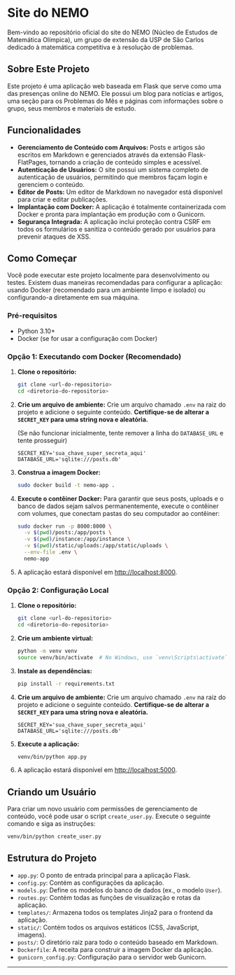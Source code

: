 # Site do NEMO

Bem-vindo ao repositório oficial do site do NEMO (Núcleo de Estudos de Matemática Olímpica), um grupo de extensão da USP de São Carlos dedicado à matemática competitiva e à resolução de problemas.

## Sobre Este Projeto

Este projeto é uma aplicação web baseada em Flask que serve como uma das presenças online do NEMO. Ele possui um blog para notícias e artigos, uma seção para os Problemas do Mês e páginas com informações sobre o grupo, seus membros e materiais de estudo.

## Funcionalidades

-   **Gerenciamento de Conteúdo com Arquivos:** Posts e artigos são escritos em Markdown e gerenciados através da extensão Flask-FlatPages, tornando a criação de conteúdo simples e acessível.
-   **Autenticação de Usuários:** O site possui um sistema completo de autenticação de usuários, permitindo que membros façam login e gerenciem o conteúdo.
-   **Editor de Posts:** Um editor de Markdown no navegador está disponível para criar e editar publicações.
-   **Implantação com Docker:** A aplicação é totalmente containerizada com Docker e pronta para implantação em produção com o Gunicorn.
-   **Segurança Integrada:** A aplicação inclui proteção contra CSRF em todos os formulários e sanitiza o conteúdo gerado por usuários para prevenir ataques de XSS.

## Como Começar

Você pode executar este projeto localmente para desenvolvimento ou testes. Existem duas maneiras recomendadas para configurar a aplicação: usando Docker (recomendado para um ambiente limpo e isolado) ou configurando-a diretamente em sua máquina.

### Pré-requisitos

-   Python 3.10+
-   Docker (se for usar a configuração com Docker)

### Opção 1: Executando com Docker (Recomendado)

1.  **Clone o repositório:**
    ```bash
    git clone <url-do-repositorio>
    cd <diretorio-do-repositorio>
    ```

2.  **Crie um arquivo de ambiente:**
    Crie um arquivo chamado `.env` na raiz do projeto e adicione o seguinte conteúdo. **Certifique-se de alterar a `SECRET_KEY` para uma string nova e aleatória.**
    
    (Se não funcionar inicialmente, tente remover a linha do `DATABASE_URL` e tente prosseguir)
    ```
    SECRET_KEY='sua_chave_super_secreta_aqui'
    DATABASE_URL='sqlite:///posts.db'
    ```

4.  **Construa a imagem Docker:**
    ```bash
    sudo docker build -t nemo-app .
    ```

5.  **Execute o contêiner Docker:**
    Para garantir que seus posts, uploads e o banco de dados sejam salvos permanentemente, execute o contêiner com volumes, que conectam pastas do seu computador ao contêiner:
    ```bash
    sudo docker run -p 8000:8000 \
      -v $(pwd)/posts:/app/posts \
      -v $(pwd)/instance:/app/instance \
      -v $(pwd)/static/uploads:/app/static/uploads \
      --env-file .env \
      nemo-app
    ```

6.  A aplicação estará disponível em [http://localhost:8000](http://localhost:8000).

### Opção 2: Configuração Local

1.  **Clone o repositório:**
    ```bash
    git clone <url-do-repositorio>
    cd <diretorio-do-repositorio>
    ```

2.  **Crie um ambiente virtual:**
    ```bash
    python -m venv venv
    source venv/bin/activate  # No Windows, use `venv\Scripts\activate`
    ```

3.  **Instale as dependências:**
    ```bash
    pip install -r requirements.txt
    ```

4.  **Crie um arquivo de ambiente:**
    Crie um arquivo chamado `.env` na raiz do projeto e adicione o seguinte conteúdo. **Certifique-se de alterar a `SECRET_KEY` para uma string nova e aleatória.**
    ```
    SECRET_KEY='sua_chave_super_secreta_aqui'
    DATABASE_URL='sqlite:///posts.db'
    ```

5.  **Execute a aplicação:**
    ```bash
    venv/bin/python app.py
    ```

6.  A aplicação estará disponível em [http://localhost:5000](http://localhost:5000).

## Criando um Usuário

Para criar um novo usuário com permissões de gerenciamento de conteúdo, você pode usar o script `create_user.py`. Execute o seguinte comando e siga as instruções:

```bash
venv/bin/python create_user.py
```

## Estrutura do Projeto

-   `app.py`: O ponto de entrada principal para a aplicação Flask.
-   `config.py`: Contém as configurações da aplicação.
-   `models.py`: Define os modelos do banco de dados (ex., o modelo `User`).
-   `routes.py`: Contém todas as funções de visualização e rotas da aplicação.
-   `templates/`: Armazena todos os templates Jinja2 para o frontend da aplicação.
-   `static/`: Contém todos os arquivos estáticos (CSS, JavaScript, imagens).
-   `posts/`: O diretório raiz para todo o conteúdo baseado em Markdown.
-   `Dockerfile`: A receita para construir a imagem Docker da aplicação.
-   `gunicorn_config.py`: Configuração para o servidor web Gunicorn.

---
